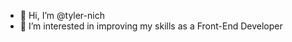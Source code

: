 - 👋 Hi, I’m @tyler-nich
- 👀 I’m interested in improving my skills as a Front-End Developer

<!---
nicho166/nicho166 is a ✨ special ✨ repository because its `README.md` (this file) appears on your GitHub profile.
You can click the Preview link to take a look at your changes.
--->
